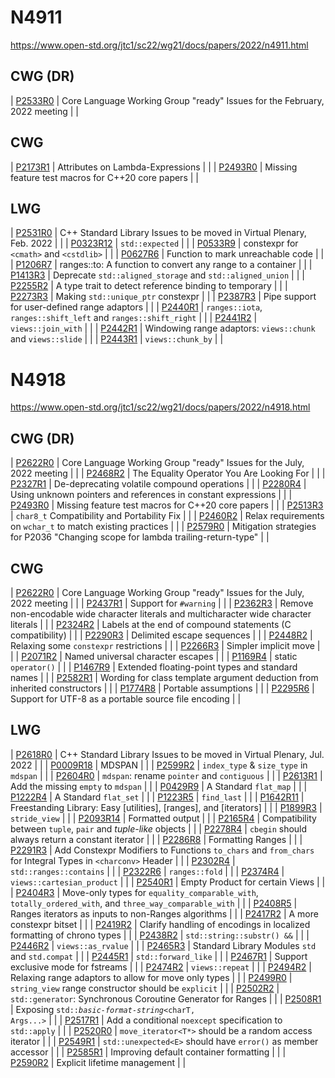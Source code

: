 # N4911

https://www.open-std.org/jtc1/sc22/wg21/docs/papers/2022/n4911.html

## CWG (DR)

| [P2533R0](http://open-std.org/jtc1/sc22/wg21/docs/papers/2022/p2533r0.html) | Core Language Working Group "ready" Issues for the February, 2022 meeting | | <!-- N4911 -->

## CWG

| [P2173R1](http://open-std.org/jtc1/sc22/wg21/docs/papers/2021/p2173r1.pdf) | Attributes on Lambda-Expressions | | <!-- 以下N4911 -->
| [P2493R0](http://open-std.org/jtc1/sc22/wg21/docs/papers/2021/p2493r0.html) | Missing feature test macros for C++20 core papers | | <!-- 以上N4911 -->

## LWG

| [P2531R0](http://open-std.org/jtc1/sc22/wg21/docs/papers/2022/p2531r0.html) | C++ Standard Library Issues to be moved in Virtual Plenary, Feb. 2022 | | <!-- 以下N4911 -->
| [P0323R12](http://open-std.org/jtc1/sc22/wg21/docs/papers/2022/p0323r12.html) | `std::expected` | |
| [P0533R9](http://open-std.org/jtc1/sc22/wg21/docs/papers/2021/p0533r9.pdf) | constexpr for `<cmath>` and `<cstdlib>` | |
| [P0627R6](http://open-std.org/jtc1/sc22/wg21/docs/papers/2021/p0627r6.pdf) | Function to mark unreachable code | |
| [P1206R7](http://open-std.org/jtc1/sc22/wg21/docs/papers/2022/p1206r7.pdf) | ranges::to: A function to convert any range to a container | |
| [P1413R3](http://open-std.org/jtc1/sc22/wg21/docs/papers/2021/p1413r3.pdf) | Deprecate `std::aligned_storage` and `std::aligned_union` | |
| [P2255R2](http://open-std.org/jtc1/sc22/wg21/docs/papers/2021/p2255r2.html) | A type trait to detect reference binding to temporary | |
| [P2273R3](http://open-std.org/jtc1/sc22/wg21/docs/papers/2021/p2273r3.pdf) | Making `std::unique_ptr` constexpr | |
| [P2387R3](http://open-std.org/jtc1/sc22/wg21/docs/papers/2021/p2387r3.html) | Pipe support for user-defined range adaptors | |
| [P2440R1](http://open-std.org/jtc1/sc22/wg21/docs/papers/2021/p2440r1.html) | `ranges::iota`, `ranges::shift_left` and `ranges::shift_right` | |
| [P2441R2](http://open-std.org/jtc1/sc22/wg21/docs/papers/2022/p2441r2.html) | `views::join_with` | |
| [P2442R1](http://open-std.org/jtc1/sc22/wg21/docs/papers/2021/p2442r1.html) | Windowing range adaptors: `views::chunk` and `views::slide` | |
| [P2443R1](http://open-std.org/jtc1/sc22/wg21/docs/papers/2021/p2443r1.html) | `views::chunk_by` | | <!-- 以上N4911 -->

# N4918

https://www.open-std.org/jtc1/sc22/wg21/docs/papers/2022/n4918.html

## CWG (DR)

| [P2622R0](http://open-std.org/jtc1/sc22/wg21/docs/papers/2022/p2622r0.html) | Core Language Working Group "ready" Issues for the July, 2022 meeting | | <!-- 以下N4918 -->
| [P2468R2](http://open-std.org/jtc1/sc22/wg21/docs/papers/2022/p2468r2.html) | The Equality Operator You Are Looking For | |
| [P2327R1](http://open-std.org/jtc1/sc22/wg21/docs/papers/2021/p2327r1.pdf) | De-deprecating volatile compound operations | |
| [P2280R4](http://open-std.org/jtc1/sc22/wg21/docs/papers/2022/p2280r4.html) | Using unknown pointers and references in constant expressions | |
| [P2493R0](http://open-std.org/jtc1/sc22/wg21/docs/papers/2021/p2493r0.html) | Missing feature test macros for C++20 core papers | |
| [P2513R3](http://open-std.org/jtc1/sc22/wg21/docs/papers/2022/p2513r3.html) | `char8_t` Compatibility and Portability Fix | |
| [P2460R2](http://open-std.org/jtc1/sc22/wg21/docs/papers/2022/p2460r2.pdf) | Relax requirements on `wchar_t` to match existing practices | |
| [P2579R0](http://open-std.org/jtc1/sc22/wg21/docs/papers/2022/p2579r0.pdf) | Mitigation strategies for P2036 "Changing scope for lambda trailing-return-type" | | <!-- 以上N4918 -->

## CWG

| [P2622R0](http://open-std.org/jtc1/sc22/wg21/docs/papers/2022/p2622r0.html) | Core Language Working Group "ready" Issues for the July, 2022 meeting | | <!-- 以下N4918 -->
| [P2437R1](http://open-std.org/jtc1/sc22/wg21/docs/papers/2022/p2437r1.pdf) | Support for `#warning` | |
| [P2362R3](http://open-std.org/jtc1/sc22/wg21/docs/papers/2021/p2362r3.pdf) | Remove non-encodable wide character literals and multicharacter wide character literals | |
| [P2324R2](http://open-std.org/jtc1/sc22/wg21/docs/papers/2022/p2324r2.pdf) | Labels at the end of compound statements (C compatibility) | |
| [P2290R3](http://open-std.org/jtc1/sc22/wg21/docs/papers/2022/p2290r3.pdf) | Delimited escape sequences | |
| [P2448R2](http://open-std.org/jtc1/sc22/wg21/docs/papers/2022/p2448r2.html) | Relaxing some `constexpr` restrictions | |
| [P2266R3](http://open-std.org/jtc1/sc22/wg21/docs/papers/2022/p2266r3.html) | Simpler implicit move | |
| [P2071R2](http://open-std.org/jtc1/sc22/wg21/docs/papers/2022/p2071r2.html) | Named universal character escapes | |
| [P1169R4](http://open-std.org/jtc1/sc22/wg21/docs/papers/2022/p1169r4.html) | static `operator()` | |
| [P1467R9](http://open-std.org/jtc1/sc22/wg21/docs/papers/2022/p1467r9.html) | Extended floating-point types and standard names | |
| [P2582R1](http://open-std.org/jtc1/sc22/wg21/docs/papers/2022/p2582r1.pdf) | Wording for class template argument deduction from inherited constructors | |
| [P1774R8](http://open-std.org/jtc1/sc22/wg21/docs/papers/2022/p1774r8.pdf) | Portable assumptions | |
| [P2295R6](http://open-std.org/jtc1/sc22/wg21/docs/papers/2022/p2295r6.pdf) | Support for UTF-8 as a portable source file encoding | | <!-- 以上N4918 -->

## LWG

| [P2618R0](http://open-std.org/jtc1/sc22/wg21/docs/papers/2022/p2618r0.html) | C++ Standard Library Issues to be moved in Virtual Plenary, Jul. 2022 | | <!-- 以下N4918 -->
| [P0009R18](http://open-std.org/jtc1/sc22/wg21/docs/papers/2022/p0009r18.html) | MDSPAN | |
| [P2599R2](http://open-std.org/jtc1/sc22/wg21/docs/papers/2022/p2599r2.pdf) | `index_type` & `size_type` in `mdspan` | |
| [P2604R0](http://open-std.org/jtc1/sc22/wg21/docs/papers/2022/p2604r0.html) | `mdspan`: rename `pointer` and `contiguous` | |
| [P2613R1](http://open-std.org/jtc1/sc22/wg21/docs/papers/2022/p2613r1.html) | Add the missing `empty` to `mdspan` | |
| [P0429R9](http://open-std.org/jtc1/sc22/wg21/docs/papers/2022/p0429r9.pdf) | A Standard `flat_map` | |
| [P1222R4](http://open-std.org/jtc1/sc22/wg21/docs/papers/2022/p1222r4.pdf) | A Standard `flat_set` | |
| [P1223R5](http://open-std.org/jtc1/sc22/wg21/docs/papers/2022/p1223r5.pdf) | `find_last` | |
| [P1642R11](http://open-std.org/jtc1/sc22/wg21/docs/papers/2022/p1642r11.html) | Freestanding Library: Easy [utilities], [ranges], and [iterators] | |
| [P1899R3](http://open-std.org/jtc1/sc22/wg21/docs/papers/2022/p1899r3.html) | `stride_view` | |
| [P2093R14](http://open-std.org/jtc1/sc22/wg21/docs/papers/2022/p2093r14.html) | Formatted output | |
| [P2165R4](http://open-std.org/jtc1/sc22/wg21/docs/papers/2022/p2165r4.pdf) | Compatibility between `tuple`, `pair` and _tuple-like_ objects | |
| [P2278R4](http://open-std.org/jtc1/sc22/wg21/docs/papers/2022/p2278r4.html) | `cbegin` should always return a constant iterator | |
| [P2286R8](http://open-std.org/jtc1/sc22/wg21/docs/papers/2022/p2286r8.html) | Formatting Ranges | |
| [P2291R3](http://open-std.org/jtc1/sc22/wg21/docs/papers/2021/p2291r3.pdf) | Add Constexpr Modifiers to Functions `to_chars` and `from_chars` for Integral Types in `<charconv>` Header | |
| [P2302R4](http://open-std.org/jtc1/sc22/wg21/docs/papers/2022/p2302r4.html) | `std::ranges::contains` | |
| [P2322R6](http://open-std.org/jtc1/sc22/wg21/docs/papers/2022/p2322r6.html) | `ranges::fold` | |
| [P2374R4](http://open-std.org/jtc1/sc22/wg21/docs/papers/2022/p2374r4.html) | `views::cartesian_product` | |
| [P2540R1](http://open-std.org/jtc1/sc22/wg21/docs/papers/2022/p2540r1.html) | Empty Product for certain Views | |
| [P2404R3](http://open-std.org/jtc1/sc22/wg21/docs/papers/2022/p2404r3.pdf) | Move-only types for `equality_comparable_with`, `totally_ordered_with`, and `three_way_comparable_with` | |
| [P2408R5](http://open-std.org/jtc1/sc22/wg21/docs/papers/2022/p2408r5.html) | Ranges iterators as inputs to non-Ranges algorithms | |
| [P2417R2](http://open-std.org/jtc1/sc22/wg21/docs/papers/2022/p2417r2.pdf) | A more constexpr bitset | |
| [P2419R2](http://open-std.org/jtc1/sc22/wg21/docs/papers/2022/p2419r2.html) | Clarify handling of encodings in localized formatting of chrono types | |
| [P2438R2](http://open-std.org/jtc1/sc22/wg21/docs/papers/2022/p2438r2.html) | `std::string::substr() &&` | |
| [P2446R2](http://open-std.org/jtc1/sc22/wg21/docs/papers/2022/p2446r2.html) | `views::as_rvalue` | |
| [P2465R3](http://open-std.org/jtc1/sc22/wg21/docs/papers/2022/p2465r3.pdf) | Standard Library Modules `std` and `std.compat` | |
| [P2445R1](http://open-std.org/jtc1/sc22/wg21/docs/papers/2022/p2445r1.pdf) | `std::forward_like` | |
| [P2467R1](http://open-std.org/jtc1/sc22/wg21/docs/papers/2022/p2467r1.html) | Support exclusive mode for fstreams | |
| [P2474R2](http://open-std.org/jtc1/sc22/wg21/docs/papers/2022/p2474r2.html) | `views::repeat` | |
| [P2494R2](http://open-std.org/jtc1/sc22/wg21/docs/papers/2022/p2494r2.html) | Relaxing range adaptors to allow for move only types | |
| [P2499R0](http://open-std.org/jtc1/sc22/wg21/docs/papers/2021/p2499r0.html) | `string_view` range constructor should be `explicit` | |
| [P2502R2](http://open-std.org/jtc1/sc22/wg21/docs/papers/2022/p2502r2.pdf) | `std::generator`: Synchronous Coroutine Generator for Ranges | |
| [P2508R1](http://open-std.org/jtc1/sc22/wg21/docs/papers/2022/p2508r1.html) | Exposing <code>std::<em>basic-format-string</em>&lt;charT, Args...&gt;</code> | |
| [P2517R1](http://open-std.org/jtc1/sc22/wg21/docs/papers/2022/p2517r1.html) | Add a conditional `noexcept` specification to `std::apply` | |
| [P2520R0](http://open-std.org/jtc1/sc22/wg21/docs/papers/2022/p2520r0.html) | `move_iterator<T*>` should be a random access iterator | |
| [P2549R1](http://open-std.org/jtc1/sc22/wg21/docs/papers/2022/p2549r1.html) | `std::unexpected<E>` should have `error()` as member accessor | |
| [P2585R1](http://open-std.org/jtc1/sc22/wg21/docs/papers/2022/p2585r1.html) | Improving default container formatting | |
| [P2590R2](http://open-std.org/jtc1/sc22/wg21/docs/papers/2022/p2590r2.pdf) | Explicit lifetime management | | <!-- 以上N4918 -->
